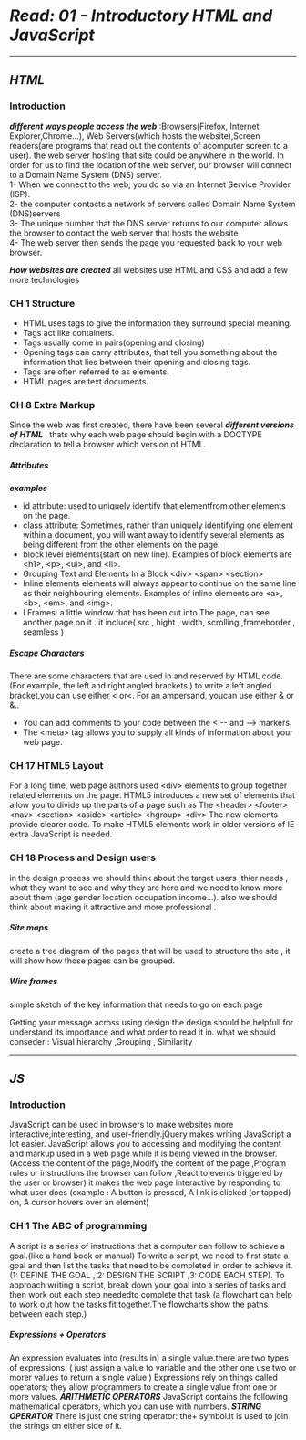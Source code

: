 # *Read: 01 - Introductory HTML and JavaScript*
- - -
## ***HTML***

### Introduction
 
***different ways people access the web*** :Browsers(Firefox, Internet Explorer,Chrome...), Web Servers(which hosts the website),Screen readers(are programs that read out the contents of acomputer screen to a user).
the web server hosting that site could be anywhere in the world. In order for us to find the location of the web server, our browser will connect to a Domain Name System (DNS) server.  
1- When we connect to the web, you do so via an Internet Service Provider (ISP).  
2- the computer contacts a network of servers called Domain Name System (DNS)servers   
3- The unique number that the DNS server returns to our computer allows the browser to contact the web server that hosts the website   
4- The web server then sends the page you requested back to your web browser.  

***How websites are created*** all websites use HTML and CSS and add a few more technologies

### CH 1 Structure
   
* HTML uses tags to give the information they surround special meaning.
* Tags act like containers. 
* Tags usually come in pairs(opening and closing)
* Opening tags can carry attributes, that tell you something about the information that lies between their opening and closing tags.
* Tags are often referred to as elements.
* HTML pages are text documents.

### CH 8 Extra Markup
   
Since the web was first created, there have been several ***different versions of HTML*** , thats why each web page should begin with a DOCTYPE declaration to tell a browser which version of HTML.

##### Attributes 
***examples*** 
* id attribute: used to uniquely identify that elementfrom other elements on the page.
* class attribute: Sometimes, rather than uniquely identifying one element within a document, you will want away to identify several elements as being different from the other elements on the page.
* block level elements(start on new line).
 Examples of block elements are &lt;h1>, &lt;p>, &lt;ul>, and &lt;li>. 
* Grouping Text and Elements In a Block  &lt;div> &lt;span> &lt;section>
* Inline elements elements will always appear to continue on the same line as their neighbouring elements.
Examples of inline elements are &lt;a>, &lt;b>, &lt;em>, and &lt;img>.
* I Frames: a little window that has been cut into The page, can see another page on it . it include( src , hight , width, scrolling ,frameborder , seamless )

##### Escape Characters 
There are some characters that are used in and reserved by HTML code. (For example, the left and right angled brackets.) to write a left angled bracket,you can use either &lt; or&#60;. For an ampersand, youcan use either &amp; or &#38;..

* You can add comments to your code between the  &lt;!-- and --> markers.
* The  &lt;meta> tag allows you to supply all kinds of information about your web page.

### CH 17 HTML5 Layout

For a long time, web page authors used  &lt;div> elements to group together related elements on the page.
HTML5 introduces a new set of elements that allow you to divide up the parts of a page such as The  &lt;header>  &lt;footer>  &lt;nav> &lt;section> &lt;aside> &lt;article> &lt;hgroup> &lt;div>
The new elements provide clearer code.
To make HTML5 elements work in older versions of IE extra JavaScript is needed.

### CH 18 Process and Design users 

in the design prosess we should think about the target users ,thier needs , what they want to see and why they are here and we need to know more about them (age gender location occupation income...). also we should think about making it attractive and more professional .
##### Site maps
create a tree diagram of the pages that will be used to structure the site , it will show how those pages can be grouped. 
##### Wire frames
simple sketch of the key information that needs to go on each page 

Getting your message across using design the design should be helpfull for understand its importance and what order to read it in.
what we should conseder : Visual hierarchy ,Grouping , Similarity

- - - 
## ***JS*** 

### Introduction

JavaScript can be used in browsers to make websites more interactive,interesting, and user-friendly.jQuery makes writing JavaScript a lot easier.
JavaScript allows you to accessing and modifying the content and markup used in a web page while it is being viewed in the browser.(Access the content of the page,Modify the content of the page ,Program rules or instructions the browser can follow ,React to events triggered by the user or browser)
it makes the web page interactive by responding to what user does (example : A button is pressed, A link is clicked (or tapped) on, A cursor hovers over an element)

### CH 1 The ABC of programming 

A script is a series of instructions that a computer can follow to achieve a goal.(like a hand book or manual)
To write a script, we need to first state a goal and then list the tasks that need to be completed in order to achieve it. (1: DEFINE THE GOAL , 2: DESIGN THE SCRIPT ,3: CODE EACH STEP).
To approach writing a script, break down your goal into a series of tasks and then work out each step neededto complete that task (a flowchart can help to work out how the tasks fit together.The flowcharts show the paths between each step.)
##### Expressions + Operators
An expression evaluates into (results in) a single value.there are two types of expressions.
( just assign a value to variable and the other one use two or morer values to return a single value )
Expressions rely on things called operators; they allow programmers to create a single value from one or more values.
***ARITHMETIC OPERATORS*** JavaScript contains the following mathematical operators, which you can use with numbers.
***STRING OPERATOR*** There is just one string operator: the+ symbol.It is used to join the strings on either side of it.
